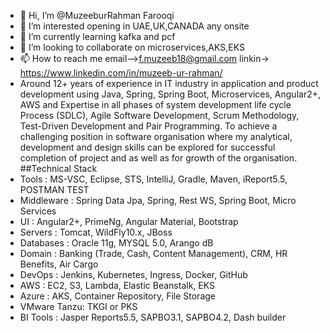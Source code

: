 - 👋 Hi, I’m @MuzeeburRahman Farooqi
- 👀 I’m interested  opening in UAE,UK,CANADA any onsite 
- 🌱 I’m currently learning kafka and pcf
- 💞️ I’m looking to collaborate on microservices,AKS,EKS
- 📫 How to reach me 
email-->f.muzeeb18@gmail.com
linkin-> https://www.linkedin.com/in/muzeeb-ur-rahman/
- Around 12+ years of experience in IT industry in application and product development using Java, Spring, Spring Boot, Microservices, Angular2+, AWS and Expertise in all phases of system development life cycle Process (SDLC), Agile Software Development, Scrum Methodology, Test-Driven Development and Pair Programming.
      To achieve a challenging position in software organisation where my analytical, development and design skills can be explored for successful completion of project and as well as for growth of the organisation.
##Technical Stack
- Tools		: MS-VSC, Eclipse, STS, IntelliJ, Gradle, Maven, iReport5.5, POSTMAN TEST
- Middleware	: Spring Data Jpa, Spring, Rest WS, Spring Boot, Micro Services
- UI		: Angular2+, PrimeNg, Angular Material, Bootstrap
- Servers	: Tomcat, WildFly10.x, JBoss
- Databases	: Oracle 11g, MYSQL 5.0, Arango dB
- Domain	: Banking (Trade, Cash, Content Management), CRM, HR Benefits, Air Cargo
- DevOps	: Jenkins, Kubernetes, Ingress, Docker, GitHub
- AWS		: EC2, S3, Lambda, Elastic Beanstalk, EKS
- Azure		: AKS, Container Repository, File Storage
- VMware Tanzu: TKGI or PKS
- BI Tools	: Jasper Reports5.5, SAPBO3.1, SAPBO4.2, Dash builder
<!---
MuzeeburRahman/MuzeeburRahman is a ✨ special ✨ repository because its `README.md` (this file) appears on your GitHub profile.
You can click the Preview link to take a look at your changes.
--->
